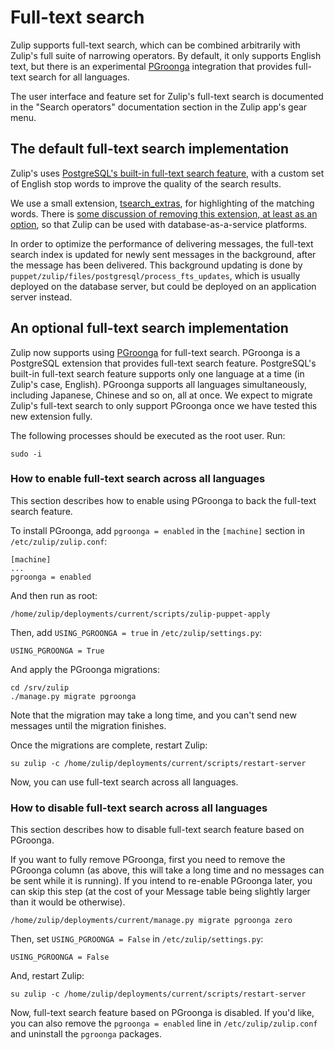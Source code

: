 # Full-text search

Zulip supports full-text search, which can be combined arbitrarily
with Zulip's full suite of narrowing operators.  By default, it only
supports English text, but there is an experimental
[PGroonga](http://pgroonga.github.io/) integration that provides
full-text search for all languages.

The user interface and feature set for Zulip's full-text search is
documented in the "Search operators" documentation section in the Zulip
app's gear menu.

## The default full-text search implementation

Zulip's uses [PostgreSQL's built-in full-text search
feature](http://www.postgresql.org/docs/current/static/textsearch.html),
with a custom set of English stop words to improve the quality of the
search results.

We use a small extension,
[tsearch_extras](https://github.com/zulip/tsearch_extras), for
highlighting of the matching words.  There is [some discussion of
removing this extension, at least as an
option](https://github.com/zulip/zulip/issues/467), so that Zulip can
be used with database-as-a-service platforms.

In order to optimize the performance of delivering messages, the
full-text search index is updated for newly sent messages in the
background, after the message has been delivered.  This background
updating is done by
`puppet/zulip/files/postgresql/process_fts_updates`, which is usually
deployed on the database server, but could be deployed on an
application server instead.

## An optional full-text search implementation

Zulip now supports using [PGroonga](http://pgroonga.github.io/) for
full-text search. PGroonga is a PostgreSQL extension that provides
full-text search feature. PostgreSQL's built-in full-text search
feature supports only one language at a time (in Zulip's case,
English).  PGroonga supports all languages simultaneously, including
Japanese, Chinese and so on, all at once.  We expect to migrate
Zulip's full-text search to only support PGroonga once we have tested
this new extension fully.

The following processes should be executed as the root user. Run:

    sudo -i

### How to enable full-text search across all languages

This section describes how to enable using PGroonga to back the
full-text search feature.

To install PGroonga, add `pgroonga = enabled` in the `[machine]`
section in `/etc/zulip/zulip.conf`:

    [machine]
    ...
    pgroonga = enabled

And then run as root:

    /home/zulip/deployments/current/scripts/zulip-puppet-apply

Then, add `USING_PGROONGA = true` in `/etc/zulip/settings.py`:

    USING_PGROONGA = True

And apply the PGroonga migrations:

    cd /srv/zulip
    ./manage.py migrate pgroonga

Note that the migration may take a long time, and you can't send new
messages until the migration finishes.

Once the migrations are complete, restart Zulip:

    su zulip -c /home/zulip/deployments/current/scripts/restart-server

Now, you can use full-text search across all languages.

### How to disable full-text search across all languages

This section describes how to disable full-text search feature based
on PGroonga.

If you want to fully remove PGroonga, first you need to remove the
PGroonga column (as above, this will take a long time and no messages
can be sent while it is running).  If you intend to re-enable PGroonga
later, you can skip this step (at the cost of your Message table being
slightly larger than it would be otherwise).

    /home/zulip/deployments/current/manage.py migrate pgroonga zero

Then, set `USING_PGROONGA = False` in `/etc/zulip/settings.py`:

    USING_PGROONGA = False

And, restart Zulip:

    su zulip -c /home/zulip/deployments/current/scripts/restart-server

Now, full-text search feature based on PGroonga is disabled.  If you'd
like, you can also remove the `pgroonga = enabled` line in
`/etc/zulip/zulip.conf` and uninstall the `pgroonga` packages.

